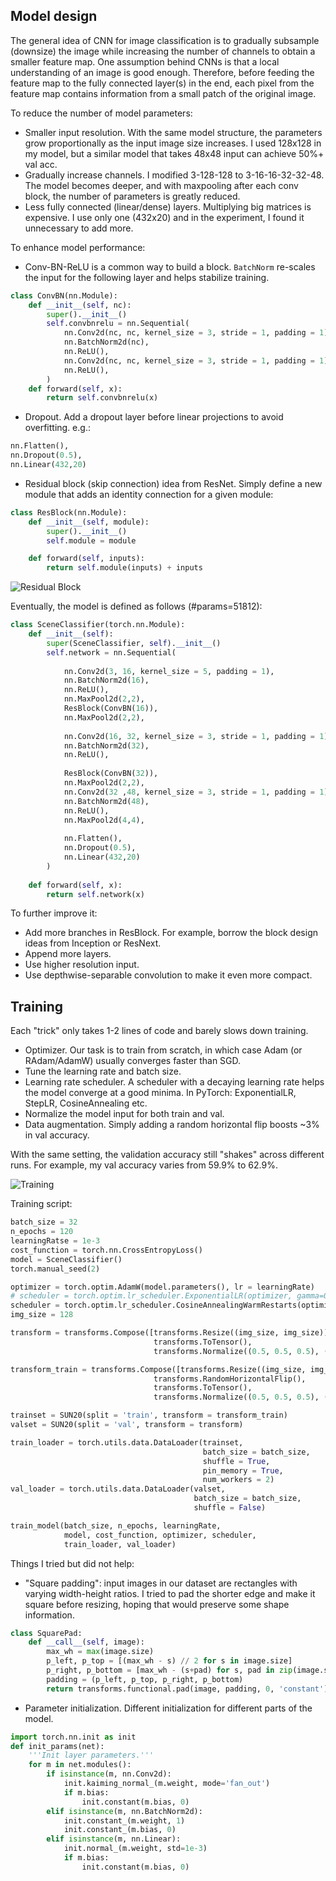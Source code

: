 ## Model design

The general idea of CNN for image classification is to gradually subsample (downsize) the image while increasing the number of channels to obtain a smaller feature map. One assumption behind CNNs is that a local understanding of an image is good enough. Therefore, before feeding the feature map to the fully connected layer(s) in the end, each pixel from the feature map contains information from a small patch of the original image.

To reduce the number of model parameters:
* Smaller input resolution. With the same model structure, the parameters grow proportionally as the input image size increases. I used 128x128 in my model, but a similar model that takes 48x48 input can achieve 50%+ val acc.
* Gradually increase channels. I modified 3-128-128 to 3-16-16-32-32-48. The model becomes deeper, and with maxpooling after each conv block, the number of parameters is greatly reduced.
* Less fully connected (linear/dense) layers. Multiplying big matrices is expensive. I use only one (432x20) and in the experiment, I found it unnecessary to add more.

To enhance model performance:
* Conv-BN-ReLU is a common way to build a block. `BatchNorm` re-scales the input for the following layer and helps stabilize training.
```python
class ConvBN(nn.Module):
    def __init__(self, nc):
        super().__init__()
        self.convbnrelu = nn.Sequential(
            nn.Conv2d(nc, nc, kernel_size = 3, stride = 1, padding = 1),
            nn.BatchNorm2d(nc),
            nn.ReLU(),
            nn.Conv2d(nc, nc, kernel_size = 3, stride = 1, padding = 1),
            nn.ReLU(),
        )
    def forward(self, x):
        return self.convbnrelu(x)
```
* Dropout. Add a dropout layer before linear projections to avoid overfitting. e.g.:
```python
nn.Flatten(),
nn.Dropout(0.5),
nn.Linear(432,20)
```
* Residual block (skip connection) idea from ResNet. Simply define a new module that adds an identity connection for a given module:
```python
class ResBlock(nn.Module):
    def __init__(self, module):
        super().__init__()
        self.module = module

    def forward(self, inputs):
        return self.module(inputs) + inputs
```

![Residual Block](./assets/res_block.png)


Eventually, the model is defined as follows (#params=51812):

```python
class SceneClassifier(torch.nn.Module):
    def __init__(self):
        super(SceneClassifier, self).__init__()
        self.network = nn.Sequential(
            
            nn.Conv2d(3, 16, kernel_size = 5, padding = 1),
            nn.BatchNorm2d(16),
            nn.ReLU(),
            nn.MaxPool2d(2,2),
            ResBlock(ConvBN(16)),
            nn.MaxPool2d(2,2),
            
            nn.Conv2d(16, 32, kernel_size = 3, stride = 1, padding = 1),
            nn.BatchNorm2d(32),
            nn.ReLU(),
            
            ResBlock(ConvBN(32)),
            nn.MaxPool2d(2,2),
            nn.Conv2d(32 ,48, kernel_size = 3, stride = 1, padding = 1),
            nn.BatchNorm2d(48),
            nn.ReLU(),
            nn.MaxPool2d(4,4),
            
            nn.Flatten(),
            nn.Dropout(0.5),
            nn.Linear(432,20)
        )
        
    def forward(self, x):
        return self.network(x)
```

To further improve it:
* Add more branches in ResBlock. For example, borrow the block design ideas from Inception or ResNext.
* Append more layers.
* Use higher resolution input.
* Use depthwise-separable convolution to make it even more compact.

## Training

Each "trick" only takes 1-2 lines of code and barely slows down training.

* Optimizer. Our task is to train from scratch, in which case Adam (or RAdam/AdamW) usually converges faster than SGD.
* Tune the learning rate and batch size. 
* Learning rate scheduler. A scheduler with a decaying learning rate helps the model converge at a good minima. In PyTorch: ExponentialLR, StepLR, CosineAnnealing etc.
* Normalize the model input for both train and val.
* Data augmentation. Simply adding a random horizontal flip boosts ~3% in val accuracy.

With the same setting, the validation accuracy still "shakes" across different runs. For example, my val accuracy varies from 59.9% to 62.9%.

![Training](./assets/1_train.png)

Training script:
```python
batch_size = 32
n_epochs = 120
learningRatse = 1e-3
cost_function = torch.nn.CrossEntropyLoss()
model = SceneClassifier()
torch.manual_seed(2)

optimizer = torch.optim.AdamW(model.parameters(), lr = learningRate)
# scheduler = torch.optim.lr_scheduler.ExponentialLR(optimizer, gamma=0.97)
scheduler = torch.optim.lr_scheduler.CosineAnnealingWarmRestarts(optimizer, T_0=120, T_mult=1, eta_min=5e-6, last_epoch=-1)
img_size = 128

transform = transforms.Compose([transforms.Resize((img_size, img_size)),
                                transforms.ToTensor(),
                                transforms.Normalize((0.5, 0.5, 0.5), (0.5, 0.5, 0.5))])

transform_train = transforms.Compose([transforms.Resize((img_size, img_size)),
                                transforms.RandomHorizontalFlip(),
                                transforms.ToTensor(),
                                transforms.Normalize((0.5, 0.5, 0.5), (0.5, 0.5, 0.5))])

trainset = SUN20(split = 'train', transform = transform_train)
valset = SUN20(split = 'val', transform = transform)

train_loader = torch.utils.data.DataLoader(trainset, 
                                           batch_size = batch_size, 
                                           shuffle = True, 
                                           pin_memory = True,
                                           num_workers = 2)
val_loader = torch.utils.data.DataLoader(valset, 
                                         batch_size = batch_size, 
                                         shuffle = False)

train_model(batch_size, n_epochs, learningRate, 
            model, cost_function, optimizer, scheduler, 
            train_loader, val_loader) 
```


Things I tried but did not help:
* "Square padding": input images in our dataset are rectangles with varying width-height ratios. I tried to pad the shorter edge and make it square before resizing, hoping that would preserve some shape information.
```python
class SquarePad:
    def __call__(self, image):
        max_wh = max(image.size)
        p_left, p_top = [(max_wh - s) // 2 for s in image.size]
        p_right, p_bottom = [max_wh - (s+pad) for s, pad in zip(image.size, [p_left, p_top])]
        padding = (p_left, p_top, p_right, p_bottom)
        return transforms.functional.pad(image, padding, 0, 'constant')
```
* Parameter initialization. Different initialization for different parts of the model.

```python
import torch.nn.init as init
def init_params(net):
    '''Init layer parameters.'''
    for m in net.modules():
        if isinstance(m, nn.Conv2d):
            init.kaiming_normal_(m.weight, mode='fan_out')
            if m.bias:
                init.constant(m.bias, 0)
        elif isinstance(m, nn.BatchNorm2d):
            init.constant_(m.weight, 1)
            init.constant_(m.bias, 0)
        elif isinstance(m, nn.Linear):
            init.normal_(m.weight, std=1e-3)
            if m.bias:
                init.constant(m.bias, 0)
````

